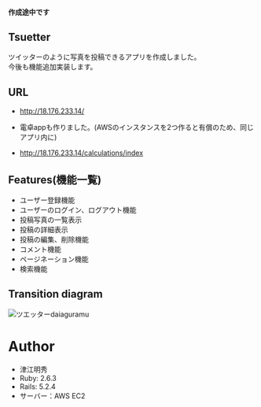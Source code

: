 #### 作成途中です
## Tsuetter
ツイッターのように写真を投稿できるアプリを作成しました。  
今後も機能追加実装します。

## URL
* http://18.176.233.14/

* 電卓appも作りました。(AWSのインスタンスを2つ作ると有償のため、同じアプリ内に)
* http://18.176.233.14/calculations/index

## Features(機能一覧)

* ユーザー登録機能
* ユーザーのログイン、ログアウト機能
* 投稿写真の一覧表示
* 投稿の詳細表示
* 投稿の編集、削除機能
* コメント機能
* ページネーション機能
* 検索機能

## Transition diagram
![ツエッターdaiaguramu ](https://user-images.githubusercontent.com/56462284/71401137-4b4ecb80-266c-11ea-9532-6af1499001e0.png)

# Author
* 津江明秀
* Ruby: 2.6.3
* Rails: 5.2.4
* サーバー：AWS EC2
